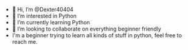 - 👋 Hi, I’m @Dexter40404
- 👀 I’m interested in Python
- 🌱 I’m currently learning Python
- 💞️ I’m looking to collaborate on everything beginner friendly
- I'm a beginner trying to learn all kinds of stuff in python, feel free to reach me.

<!---
Dexter40404/Dexter40404 is a ✨ special ✨ repository because its `README.md` (this file) appears on your GitHub profile.
You can click the Preview link to take a look at your changes.
--->
